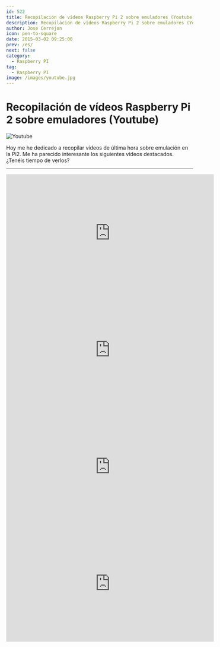 ```yaml
---
id: 522
title: Recopilación de vídeos Raspberry Pi 2 sobre emuladores (Youtube)
description: Recopilación de vídeos Raspberry Pi 2 sobre emuladores (Youtube)
author: Jose Cerrejon
icon: pen-to-square
date: 2015-03-02 09:25:00
prev: /es/
next: false
category:
  - Raspberry PI
tag:
  - Raspberry PI
image: /images/youtube.jpg
---
```


# Recopilación de vídeos Raspberry Pi 2 sobre emuladores (Youtube)

![Youtube](/images/youtube.jpg)

Hoy me he dedicado a recopilar vídeos de última hora sobre emulación en la Pi2. Me ha parecido interesante los siguientes vídeos destacados. ¿Tenéis tiempo de verlos?

- - -
<iframe width="560" height="315" src="https://www.youtube.com/embed/MyeCQS7ITnU?rel=0" frameborder="0" allowfullscreen></iframe>

<iframe width="560" height="315" src="https://www.youtube.com/embed/Sx-MLyjVFjw?rel=0" frameborder="0" allowfullscreen></iframe>

<iframe width="560" height="315" src="https://www.youtube.com/embed/vX5D0JLZfpc?rel=0" frameborder="0" allowfullscreen></iframe>

<iframe width="560" height="315" src="https://www.youtube.com/embed/N3V6ndNzt40?rel=0" frameborder="0" allowfullscreen></iframe>